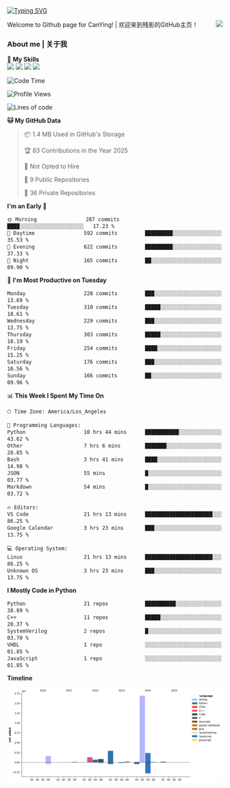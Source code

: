 [![Typing SVG](https://readme-typing-svg.herokuapp.com?size=25&duration=3500&color=00FFFF&vCenter=true&width=250&height=40&lines=Hi+Welcome+%F0%9F%91%8B%F0%9F%8F%BB;I'm+CanYing|残影)](https://git.io/typing-svg)

<a href="#">
  <img align="right" src="https://github-readme-stats.vercel.app/api?username=CanYing0913&count_private=true&rank_icon=github&show_icons=true&bg_color=15,f2f7fd,E0EAFC&" />
</a>

Welcome to Github page for CanYing! | 欢迎来到残影的GitHub主页！

### About me | 关于我

🌟 **My Skills**  
![](https://img.shields.io/badge/-C-A8B9CC?style=flat-square&logo=C&logoColor=fff)
![](https://img.shields.io/badge/-C++-00599C?style=flat-square&logo=Cpp&logoColor=fff)
![](https://img.shields.io/badge/-Python-3776AB?style=flat-square&logo=Python&logoColor=fff)
![](https://img.shields.io/badge/-Linux-000000?style=flat-square&logo=Linux&logoColor=fff)

<!--START_SECTION:waka-->
![Code Time](http://img.shields.io/badge/Code%20Time-1%2C571%20hrs%2021%20mins-blue)

![Profile Views](http://img.shields.io/badge/Profile%20Views-5-blue)

![Lines of code](https://img.shields.io/badge/From%20Hello%20World%20I%27ve%20Written-26.9%20million%20lines%20of%20code-blue)

**🐱 My GitHub Data** 

> 📦 1.4 MB Used in GitHub's Storage 
 > 
> 🏆 83 Contributions in the Year 2025
 > 
> 🚫 Not Opted to Hire
 > 
> 📜 9 Public Repositories 
 > 
> 🔑 36 Private Repositories 
 > 
**I'm an Early 🐤** 

```text
🌞 Morning                287 commits         ████░░░░░░░░░░░░░░░░░░░░░   17.23 % 
🌆 Daytime                592 commits         █████████░░░░░░░░░░░░░░░░   35.53 % 
🌃 Evening                622 commits         █████████░░░░░░░░░░░░░░░░   37.33 % 
🌙 Night                  165 commits         ██░░░░░░░░░░░░░░░░░░░░░░░   09.90 % 
```
📅 **I'm Most Productive on Tuesday** 

```text
Monday                   228 commits         ███░░░░░░░░░░░░░░░░░░░░░░   13.69 % 
Tuesday                  310 commits         █████░░░░░░░░░░░░░░░░░░░░   18.61 % 
Wednesday                229 commits         ███░░░░░░░░░░░░░░░░░░░░░░   13.75 % 
Thursday                 303 commits         █████░░░░░░░░░░░░░░░░░░░░   18.19 % 
Friday                   254 commits         ████░░░░░░░░░░░░░░░░░░░░░   15.25 % 
Saturday                 176 commits         ███░░░░░░░░░░░░░░░░░░░░░░   10.56 % 
Sunday                   166 commits         ██░░░░░░░░░░░░░░░░░░░░░░░   09.96 % 
```


📊 **This Week I Spent My Time On** 

```text
🕑︎ Time Zone: America/Los_Angeles

💬 Programming Languages: 
Python                   10 hrs 44 mins      ███████████░░░░░░░░░░░░░░   43.62 % 
Other                    7 hrs 6 mins        ███████░░░░░░░░░░░░░░░░░░   28.85 % 
Bash                     3 hrs 41 mins       ████░░░░░░░░░░░░░░░░░░░░░   14.98 % 
JSON                     55 mins             █░░░░░░░░░░░░░░░░░░░░░░░░   03.77 % 
Markdown                 54 mins             █░░░░░░░░░░░░░░░░░░░░░░░░   03.72 % 

🔥 Editors: 
VS Code                  21 hrs 13 mins      ██████████████████████░░░   86.25 % 
Google Calendar          3 hrs 23 mins       ███░░░░░░░░░░░░░░░░░░░░░░   13.75 % 

💻 Operating System: 
Linux                    21 hrs 13 mins      ██████████████████████░░░   86.25 % 
Unknown OS               3 hrs 23 mins       ███░░░░░░░░░░░░░░░░░░░░░░   13.75 % 
```

**I Mostly Code in Python** 

```text
Python                   21 repos            ██████████░░░░░░░░░░░░░░░   38.89 % 
C++                      11 repos            █████░░░░░░░░░░░░░░░░░░░░   20.37 % 
SystemVerilog            2 repos             █░░░░░░░░░░░░░░░░░░░░░░░░   03.70 % 
VHDL                     1 repo              ░░░░░░░░░░░░░░░░░░░░░░░░░   01.85 % 
JavaScript               1 repo              ░░░░░░░░░░░░░░░░░░░░░░░░░   01.85 % 
```



**Timeline**

![Lines of Code chart](https://raw.githubusercontent.com/CanYing0913/CanYing0913/master/assets/bar_graph.png)


<!--END_SECTION:waka-->
